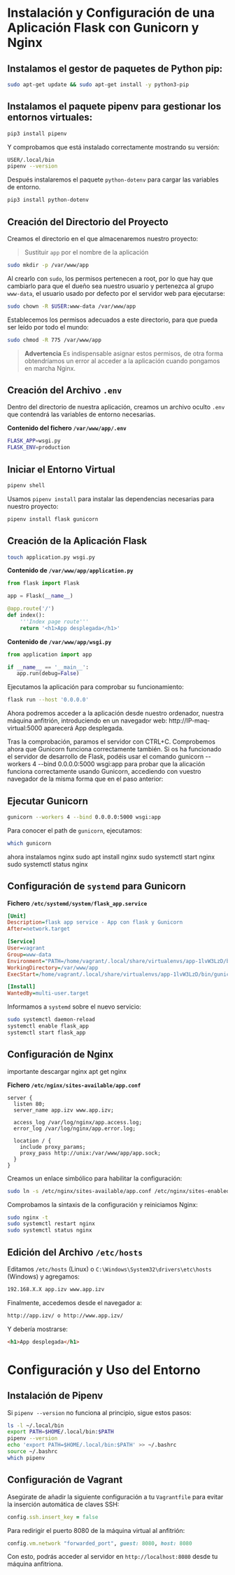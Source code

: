 # Instalación y Configuración de una Aplicación Flask con Gunicorn y Nginx

## Instalamos el gestor de paquetes de Python pip:
```sh
sudo apt-get update && sudo apt-get install -y python3-pip
```

## Instalamos el paquete pipenv para gestionar los entornos virtuales:
```sh
pip3 install pipenv
```

Y comprobamos que está instalado correctamente mostrando su versión:
```sh
USER/.local/bin
pipenv --version
```

Después instalaremos el paquete `python-dotenv` para cargar las variables de entorno.
```sh
pip3 install python-dotenv
```

## Creación del Directorio del Proyecto

Creamos el directorio en el que almacenaremos nuestro proyecto:

> Sustituir `app` por el nombre de la aplicación
```sh
sudo mkdir -p /var/www/app
```

Al crearlo con `sudo`, los permisos pertenecen a root, por lo que hay que cambiarlo para que el dueño sea nuestro usuario y pertenezca al grupo `www-data`, el usuario usado por defecto por el servidor web para ejecutarse:
```sh
sudo chown -R $USER:www-data /var/www/app
```

Establecemos los permisos adecuados a este directorio, para que pueda ser leído por todo el mundo:
```sh
sudo chmod -R 775 /var/www/app
```

> **Advertencia**
> Es indispensable asignar estos permisos, de otra forma obtendríamos un error al acceder a la aplicación cuando pongamos en marcha Nginx.

## Creación del Archivo `.env`

Dentro del directorio de nuestra aplicación, creamos un archivo oculto `.env` que contendrá las variables de entorno necesarias.

**Contenido del fichero `/var/www/app/.env`**
```sh
FLASK_APP=wsgi.py
FLASK_ENV=production
```

## Iniciar el Entorno Virtual
```sh
pipenv shell
```

Usamos `pipenv install` para instalar las dependencias necesarias para nuestro proyecto:
```sh
pipenv install flask gunicorn
```

## Creación de la Aplicación Flask

```sh
touch application.py wsgi.py
```

**Contenido de `/var/www/app/application.py`**
```python
from flask import Flask

app = Flask(__name__)

@app.route('/')
def index():
    '''Index page route'''
    return '<h1>App desplegada</h1>'
```

**Contenido de `/var/www/app/wsgi.py`**
```python
from application import app

if __name__ == '__main__':
   app.run(debug=False)
```

Ejecutamos la aplicación para comprobar su funcionamiento:
```sh
flask run --host '0.0.0.0'
```

Ahora podremos acceder a la aplicación desde nuestro ordenador, nuestra máquina anfitrión, introduciendo en un navegador web: http://IP-maq-virtual:5000 aparecerá App desplegada.

Tras la comprobación, paramos el servidor con CTRL+C. Comprobemos ahora que Gunicorn funciona correctamente también. Si os ha funcionado el servidor de desarrollo de Flask, podéis usar el comando gunicorn --workers 4 --bind 0.0.0.0:5000 wsgi:app para probar que la alicación funciona correctamente usando Gunicorn, accediendo con vuestro navegador de la misma forma que en el paso anterior:

## Ejecutar Gunicorn
```sh
gunicorn --workers 4 --bind 0.0.0.0:5000 wsgi:app
```

Para conocer el path de `gunicorn`, ejecutamos:
```sh
which gunicorn
```

ahora instalamos nginx
sudo apt install nginx
sudo systemctl start nginx
sudo systemctl status nginx

## Configuración de `systemd` para Gunicorn

**Fichero `/etc/systemd/system/flask_app.service`**
```ini
[Unit]
Description=flask app service - App con flask y Gunicorn
After=network.target

[Service]
User=vagrant
Group=www-data
Environment="PATH=/home/vagrant/.local/share/virtualenvs/app-1lvW3LzD/bin"
WorkingDirectory=/var/www/app
ExecStart=/home/vagrant/.local/share/virtualenvs/app-1lvW3LzD/bin/gunicorn --workers 3 --bind unix:/var/www/app/app.sock wsgi:app

[Install]
WantedBy=multi-user.target
```

Informamos a `systemd` sobre el nuevo servicio:
```sh
sudo systemctl daemon-reload
systemctl enable flask_app
systemctl start flask_app
```

## Configuración de Nginx
importante descargar nginx apt get nginx

**Fichero `/etc/nginx/sites-available/app.conf`**
```nginx
server {
  listen 80;
  server_name app.izv www.app.izv;

  access_log /var/log/nginx/app.access.log;
  error_log /var/log/nginx/app.error.log;

  location / {
    include proxy_params;
    proxy_pass http://unix:/var/www/app/app.sock;
  }
}
```

Creamos un enlace simbólico para habilitar la configuración:
```sh
sudo ln -s /etc/nginx/sites-available/app.conf /etc/nginx/sites-enabled/
```

Comprobamos la sintaxis de la configuración y reiniciamos Nginx:
```sh
sudo nginx -t
sudo systemctl restart nginx
sudo systemctl status nginx
```

## Edición del Archivo `/etc/hosts`

Editamos `/etc/hosts` (Linux) o `C:\Windows\System32\drivers\etc\hosts` (Windows) y agregamos:
```sh
192.168.X.X app.izv www.app.izv
```

Finalmente, accedemos desde el navegador a:
```sh
http://app.izv/ o http://www.app.izv/
```
Y debería mostrarse:
```html
<h1>App desplegada</h1>
```










# Configuración y Uso del Entorno

## Instalación de Pipenv
Si `pipenv --version` no funciona al principio, sigue estos pasos:

```bash
ls -l ~/.local/bin
export PATH=$HOME/.local/bin:$PATH
pipenv --version
echo 'export PATH=$HOME/.local/bin:$PATH' >> ~/.bashrc
source ~/.bashrc
which pipenv
```

## Configuración de Vagrant

Asegúrate de añadir la siguiente configuración a tu `Vagrantfile` para evitar la inserción automática de claves SSH:

```ruby
config.ssh.insert_key = false
```

Para redirigir el puerto 8080 de la máquina virtual al anfitrión:

```ruby
config.vm.network "forwarded_port", guest: 8080, host: 8080
```

Con esto, podrás acceder al servidor en `http://localhost:8080` desde tu máquina anfitriona.



 
